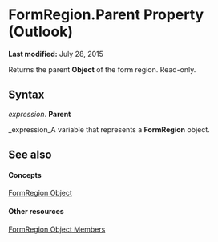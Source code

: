 
# FormRegion.Parent Property (Outlook)

 **Last modified:** July 28, 2015

Returns the parent  **Object** of the form region. Read-only.

## Syntax

 _expression_. **Parent**

 _expression_A variable that represents a  **FormRegion** object.


## See also


#### Concepts


 [FormRegion Object](3a0b83eb-4076-9cb3-86a9-68f9e44df89f.md)
#### Other resources


 [FormRegion Object Members](eb4ff750-2911-8f8d-2ef0-c3f5e7adf4e0.md)
